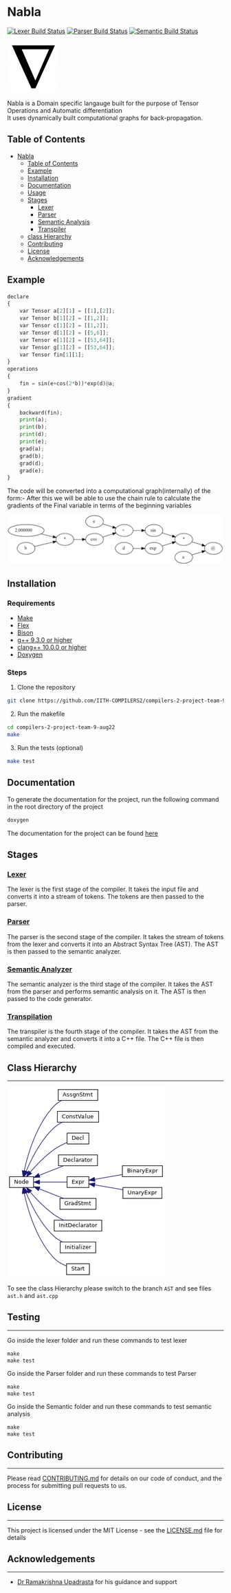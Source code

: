# Nabla

[![Lexer Build Status](https://github.com/IITH-COMPILERS2/compilers-2-project-team-9-aug22/actions/workflows/lexer.yml/badge.svg)](https://github.com/IITH-COMPILERS2/compilers-2-project-team-9-aug22/actions/workflows/lexer.yml) [![Parser Build Status](https://github.com/IITH-COMPILERS2/compilers-2-project-team-9-aug22/actions/workflows/parser.yml/badge.svg)](https://github.com/IITH-COMPILERS2/compilers-2-project-team-9-aug22/actions/workflows/parser.yml) [![Semantic Build Status](https://github.com/IITH-COMPILERS2/compilers-2-project-team-9-aug22/actions/workflows/semantic.yml/badge.svg)](https://github.com/IITH-COMPILERS2/compilers-2-project-team-9-aug22/actions/workflows/semantic.yml)

![Nabla Image](Whitepaper/images/nabla.png)
<br>

Nabla is a Domain specific langauge built for the purpose of Tensor Operations and Automatic differentiation
<br>
It uses dynamically built computational graphs for back-propagation.
<!-- Take a look at the code below -->

## Table of Contents

- [Nabla](#nabla)
  - [Table of Contents](#table-of-contents)
  - [Example](#example)
  - [Installation](#installation)
  - [Documentation](#documentation)
  - [Usage](#usage)
  - [Stages](#stages)
    - [Lexer](#lexer)
    - [Parser](#parser)
    - [Semantic Analysis](#semantic-analyzer)
    - [Transpiler](#transpilation)
  - [class Hierarchy](#class-hierarchy)
  - [Contributing](#contributing)
  - [License](#license)
  - [Acknowledgements](#acknowledgements)

## Example

```python
declare
{
    var Tensor a[2][1] = [[1],[2]];
    var Tensor b[1][2] = [[1,2]];
    var Tensor c[1][2] = [[1,2]];
    var Tensor d[1][2] = [[5,6]];
    var Tensor e[1][2] = [[53,64]];
    var Tensor g[1][2] = [[53,64]];
    var Tensor fin[1][1];
}
operations
{
    fin = sin(e+cos(2*b))*exp(d)@a;
}
gradient
{
    backward(fin);
    print(a);
    print(b);
    print(d);
    print(e);
    grad(a);
    grad(b);
    grad(d);
    grad(e);
}

```

The code will be converted into a computational graph(internally) of the form:-
After this we will be able to use the chain rule to calculate the gradients of the Final variable in terms of the beginning variables

![Computational graph](Whitepaper/images/computational_graph.jpg)


## Installation

### Requirements

- [Make](https://www.gnu.org/software/make/)
- [Flex]()
- [Bison]()
- [g++ 9.3.0 or higher](https://gcc.gnu.org/)
- [clang++ 10.0.0 or higher](https://clang.llvm.org/)
- [Doxygen](https://www.doxygen.nl/download.html)

### Steps

1. Clone the repository

```bash
git clone https://github.com/IITH-COMPILERS2/compilers-2-project-team-9-aug22.git

```

2. Run the makefile

```bash
cd compilers-2-project-team-9-aug22
make
```
<!-- optional -->
3. Run the tests (optional) 

```bash
make test
```

<!-- 4. Install the Nabla compiler

```bash
make install 
```
-->

## Documentation

To generate the documentation for the project, run the following command in the root directory of the project

```bash
doxygen
```

The documentation for the project can be found [here](https://ganesh-rb.github.io/Nabla-documentation/)

## Stages

### [Lexer](Lexer/)

The lexer is the first stage of the compiler. It takes the input file and converts it into a stream of tokens. The tokens are then passed to the parser.

### [Parser](Parser/)

The parser is the second stage of the compiler. It takes the stream of tokens from the lexer and converts it into an Abstract Syntax Tree (AST). The AST is then passed to the semantic analyzer.

### [Semantic Analyzer](Semantic/)

The semantic analyzer is the third stage of the compiler. It takes the AST from the parser and performs semantic analysis on it. The AST is then passed to the code generator.

### [Transpilation](Transpiler/)

The transpiler is the fourth stage of the compiler. It takes the AST from the semantic analyzer and converts it into a C++ file. The C++ file is then compiled and executed.

## Class Hierarchy

---


![Class Hierarchy](Whitepaper/images/class_hierarchy.png)

To see the class Hierarchy please switch to the branch `AST` and see files `ast.h` and `ast.cpp`

## Testing

---

Go inside the lexer folder and run these commands to test lexer
```console
make 
make test
```

Go inside the Parser folder and run these commands to test Parser
```console
make 
make test
```

Go inside the Semantic folder and run these commands to test semantic analysis
```console
make 
make test
```

## Contributing

---

Please read [CONTRIBUTING.md](CONTRIBUTING.md) for details on our code of conduct, and the process for submitting pull requests to us.

## License

---

This project is licensed under the MIT License - see the [LICENSE.md](LICENSE.md) file for details

## Acknowledgements

---

- [Dr Ramakrishna Upadrasta](https://www.iith.ac.in/cse/ramakrishna) for his guidance and support


